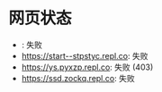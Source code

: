 # 网页状态
- : 失败
- https://start--stpstyc.repl.co: 失败
- https://ys.pyxzp.repl.co: 失败 (403)
- https://ssd.zockq.repl.co: 失败
